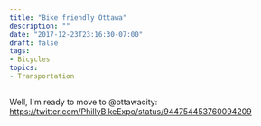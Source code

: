 ```yaml
---
title: "Bike friendly Ottawa"
description: ""
date: "2017-12-23T23:16:30-07:00"
draft: false
tags:
- Bicycles
topics:
- Transportation
---
```

	
Well, I'm ready to move to @ottawacity: https://twitter.com/PhillyBikeExpo/status/944754453760094209